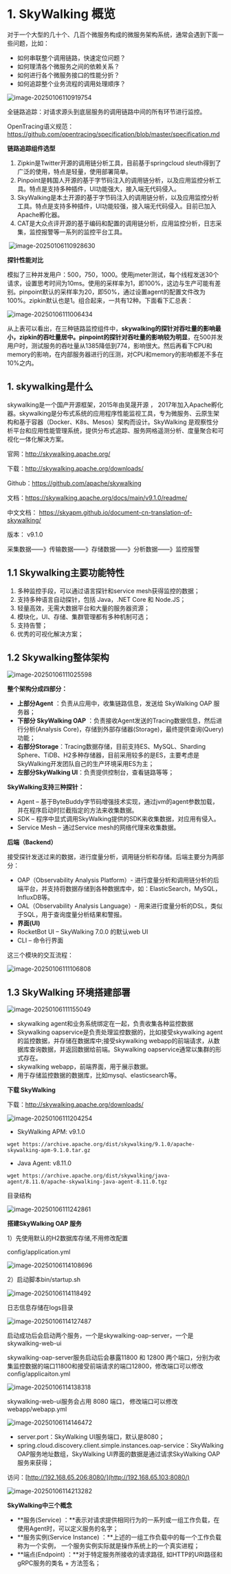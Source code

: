 # 1. SkyWalking 概览

对于一个大型的几十个、几百个微服务构成的微服务架构系统，通常会遇到下面一些问题，比如：

- 如何串联整个调用链路，快速定位问题？
- 如何理清各个微服务之间的依赖关系？
- 如何进行各个微服务接口的性能分折？
- 如何追踪整个业务流程的调用处理顺序？

![image-20250106110919754](https://blog-1304855543.cos.ap-guangzhou.myqcloud.com/blog/202501061109860.png)

全链路追踪：对请求源头到底层服务的调用链路中间的所有环节进行监控。

OpenTracing语义规范： https://github.com/opentracing/specification/blob/master/specification.md

**链路追踪组件选型**

1. Zipkin是Twitter开源的调用链分析工具，目前基于springcloud sleuth得到了广泛的使用，特点是轻量，使用部署简单。
2. Pinpoint是韩国人开源的基于字节码注入的调用链分析，以及应用监控分析工具。特点是支持多种插件，UI功能强大，接入端无代码侵入。
3. SkyWalking是本土开源的基于字节码注入的调用链分析，以及应用监控分析工具。特点是支持多种插件，UI功能较强，接入端无代码侵入。目前已加入Apache孵化器。
4. CAT是大众点评开源的基于编码和配置的调用链分析，应用监控分析，日志采集，监控报警等一系列的监控平台工具。

​    ![image-20250106110928630](https://blog-1304855543.cos.ap-guangzhou.myqcloud.com/blog/202501061109681.png)

**探针性能对比**

模拟了三种并发用户：500，750，1000。使用jmeter测试，每个线程发送30个请求，设置思考时间为10ms。使用的采样率为1，即100%，这边与生产可能有差别。pinpoint默认的采样率为20，即50%，通过设置agent的配置文件改为100%。zipkin默认也是1。组合起来，一共有12种。下面看下汇总表：

![image-20250106111006434](https://blog-1304855543.cos.ap-guangzhou.myqcloud.com/blog/202501061110507.png)

从上表可以看出，在三种链路监控组件中，**skywalking的探针对吞吐量的影响最小，zipkin的吞吐量居中。pinpoint的探针对吞吐量的影响较为明显**，在500并发用户时，测试服务的吞吐量从1385降低到774，影响很大。然后再看下CPU和memory的影响，在内部服务器进行的压测，对CPU和memory的影响都差不多在10%之内。

## **1. skywalking是什么**

skywalking是一个国产开源框架，2015年由吴晟开源 ， 2017年加入Apache孵化器。skywalking是分布式系统的应用程序性能监视工具，专为微服务、云原生架构和基于容器（Docker、K8s、Mesos）架构而设计。SkyWalking 是观察性分析平台和应用性能管理系统，提供分布式追踪、服务网格遥测分析、度量聚合和可视化一体化解决方案。

官网：http://skywalking.apache.org/

下载：http://skywalking.apache.org/downloads/

Github：https://github.com/apache/skywalking

文档：https://skywalking.apache.org/docs/main/v9.1.0/readme/

中文文档： https://skyapm.github.io/document-cn-translation-of-skywalking/

版本： v9.1.0

采集数据——》传输数据——》存储数据——》分析数据——》监控报警

## **1.1 Skywalking主要功能特性**

1. 多种监控手段，可以通过语言探针和service mesh获得监控的数据；
2. 支持多种语言自动探针，包括 Java，.NET Core 和 Node.JS；
3. 轻量高效，无需大数据平台和大量的服务器资源；
4. 模块化，UI、存储、集群管理都有多种机制可选；
5. 支持告警；
6. 优秀的可视化解决方案；

## **1.2 Skywalking整体架构**

![image-20250106111025598](https://blog-1304855543.cos.ap-guangzhou.myqcloud.com/blog/202501061110748.png)

**整个架构分成四部分：**

- **上部分Agent** ：负责从应用中，收集链路信息，发送给 SkyWalking OAP 服务器；
- **下部分 SkyWalking OAP** ：负责接收Agent发送的Tracing数据信息，然后进行分析(Analysis Core)，存储到外部存储器(Storage)，最终提供查询(Query)功能；
- **右部分Storage**：Tracing数据存储，目前支持ES、MySQL、Sharding Sphere、TiDB、H2多种存储器，目前采用较多的是ES，主要考虑是SkyWalking开发团队自己的生产环境采用ES为主；
- **左部分SkyWalking UI**：负责提供控制台，查看链路等等；

**SkyWalking支持三种探针：**

- Agent – 基于ByteBuddy字节码增强技术实现，通过jvm的agent参数加载，并在程序启动时拦截指定的方法来收集数据。
- SDK – 程序中显式调用SkyWalking提供的SDK来收集数据，对应用有侵入。
- Service Mesh – 通过Service mesh的网络代理来收集数据。

**后端（Backend）**

接受探针发送过来的数据，进行度量分析，调用链分析和存储。后端主要分为两部分：

- OAP（Observability Analysis Platform）- 进行度量分析和调用链分析的后端平台，并支持将数据存储到各种数据库中，如：ElasticSearch，MySQL，InfluxDB等。
- OAL（Observability Analysis Language）- 用来进行度量分析的DSL，类似于SQL，用于查询度量分析结果和警报。
- **界面(UI)**
- RocketBot UI – SkyWalking 7.0.0 的默认web UI
- CLI – 命令行界面

这三个模块的交互流程：

![image-20250106111106808](https://blog-1304855543.cos.ap-guangzhou.myqcloud.com/blog/202501061111866.png)

## **1.3 SkyWalking 环境搭建部署**

![image-20250106111155049](https://blog-1304855543.cos.ap-guangzhou.myqcloud.com/blog/202501061111114.png)

- skywalking agent和业务系统绑定在一起，负责收集各种监控数据
- Skywalking oapservice是负责处理监控数据的，比如接受skywalking agent的监控数据，并存储在数据库中;接受skywalking webapp的前端请求，从数据库查询数据，并返回数据给前端。Skywalking oapservice通常以集群的形式存在。
- skywalking webapp，前端界面，用于展示数据。
- 用于存储监控数据的数据库，比如mysql、elasticsearch等。

**下载 SkyWalking** 

下载：http://skywalking.apache.org/downloads/

![image-20250106111204254](https://blog-1304855543.cos.ap-guangzhou.myqcloud.com/blog/202501061112309.png)

- SkyWalking APM:  v9.1.0

```shell
wget https://archive.apache.org/dist/skywalking/9.1.0/apache-skywalking-apm-9.1.0.tar.gz
```

- Java Agent: v8.11.0 

```shell
wget https://archive.apache.org/dist/skywalking/java-agent/8.11.0/apache-skywalking-java-agent-8.11.0.tgz    
```

目录结构

![image-20250106111242861](https://blog-1304855543.cos.ap-guangzhou.myqcloud.com/blog/202501061112921.png)

**搭建SkyWalking OAP 服务**

1）先使用默认的H2数据库存储,不用修改配置

config/application.yml

![image-20250106114108696](https://blog-1304855543.cos.ap-guangzhou.myqcloud.com/blog/202501061141014.png)

2）启动脚本bin/startup.sh

![image-20250106114118492](https://blog-1304855543.cos.ap-guangzhou.myqcloud.com/blog/202501061141533.png)

日志信息存储在logs目录

![image-20250106114127487](https://blog-1304855543.cos.ap-guangzhou.myqcloud.com/blog/202501061141520.png)

启动成功后会启动两个服务，一个是skywalking-oap-server，一个是skywalking-web-ui

skywalking-oap-server服务启动后会暴露11800 和 12800 两个端口，分别为收集监控数据的端口11800和接受前端请求的端口12800，修改端口可以修改config/applicaiton.yml

![image-20250106114138318](https://blog-1304855543.cos.ap-guangzhou.myqcloud.com/blog/202501061141396.png)

skywalking-web-ui服务会占用 8080 端口， 修改端口可以修改webapp/webapp.yml

![image-20250106114146472](https://blog-1304855543.cos.ap-guangzhou.myqcloud.com/blog/202501061141682.png)

- server.port：SkyWalking UI服务端口，默认是8080；
- spring.cloud.discovery.client.simple.instances.oap-service：SkyWalking OAP服务地址数组，SkyWalking UI界面的数据是通过请求SkyWalking OAP服务来获得；

访问：[http://192.168.65.206:8080/](http://192.168.65.103:8080/)

![image-20250106114213282](https://blog-1304855543.cos.ap-guangzhou.myqcloud.com/blog/202501061142357.png)

**SkyWalking中三个概念**

- **服务(Service) ：**表示对请求提供相同行为的一系列或一组工作负载，在使用Agent时，可以定义服务的名字；
- **服务实例(Service Instance) ：**上述的一组工作负载中的每一个工作负载称为一个实例， 一个服务实例实际就是操作系统上的一个真实进程；
- **端点(Endpoint) ：**对于特定服务所接收的请求路径, 如HTTP的URI路径和gRPC服务的类名 + 方法签名；
